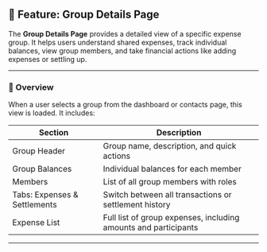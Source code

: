 ## 👥 Feature: Group Details Page

The **Group Details Page** provides a detailed view of a specific expense group. It helps users understand shared expenses, track individual balances, view group members, and take financial actions like adding expenses or settling up.

---

### 📄 Overview

When a user selects a group from the dashboard or contacts page, this view is loaded. It includes:

| Section                      | Description                                                     |
| ---------------------------- | --------------------------------------------------------------- |
| Group Header                 | Group name, description, and quick actions                      |
| Group Balances               | Individual balances for each member                             |
| Members                      | List of all group members with roles                            |
| Tabs: Expenses & Settlements | Switch between all transactions or settlement history           |
| Expense List                 | Full list of group expenses, including amounts and participants |

---
